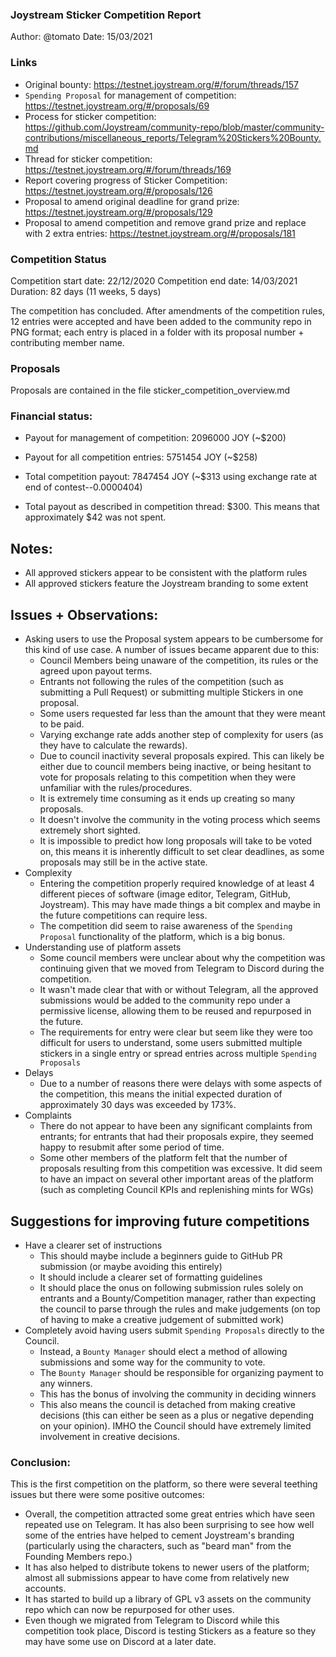 ### Joystream Sticker Competition Report
Author: @tomato
Date: 15/03/2021

### Links
* Original bounty: https://testnet.joystream.org/#/forum/threads/157
* `Spending Proposal` for management of competition: https://testnet.joystream.org/#/proposals/69
* Process for sticker competition: https://github.com/Joystream/community-repo/blob/master/community-contributions/miscellaneous_reports/Telegram%20Stickers%20Bounty.md
* Thread for sticker competition: https://testnet.joystream.org/#/forum/threads/169
* Report covering progress of Sticker Competition: https://testnet.joystream.org/#/proposals/126
* Proposal to amend original deadline for grand prize: https://testnet.joystream.org/#/proposals/129
* Proposal to amend competition and remove grand prize and replace with 2 extra entries: https://testnet.joystream.org/#/proposals/181

### Competition Status
Competition start date: 22/12/2020
Competition end date: 14/03/2021
Duration: 82 days (11 weeks, 5 days)

The competition has concluded. After amendments of the competition rules, 12 entries were accepted and have been added to the community repo in PNG format; each entry is placed in a folder with its proposal number + contributing member name.

### Proposals
Proposals are contained in the file sticker_competition_overview.md

### Financial status:
* Payout for management of competition: 2096000 JOY (~$200)
* Payout for all competition entries: 5751454 JOY (~$258)
* Total competition payout: 7847454 JOY (~$313 using exchange rate at end of contest--0.0000404)

* Total payout as described in competition thread: $300. This means that approximately $42 was not spent.

## Notes:
* All approved stickers appear to be consistent with the platform rules
* All approved stickers feature the Joystream branding to some extent

## Issues + Observations:
- Asking users to use the Proposal system appears to be cumbersome for this kind of use case. A number of issues became apparent due to this:
	- Council Members being unaware of the competition, its rules or the agreed upon payout terms.
	- Entrants not following the rules of the competition (such as submitting a Pull Request) or submitting multiple Stickers in one proposal.
	- Some users requested far less than the amount that they were meant to be paid.
	- Varying exchange rate adds another step of complexity for users (as they have to calculate the rewards).
	- Due to council inactivity several proposals expired. This can likely be either due to council members being inactive, or being hesitant to vote for proposals relating to this competition when they were unfamiliar with the rules/procedures.
	- It is extremely time consuming as it ends up creating so many proposals.
	- It doesn't involve the community in the voting process which seems extremely short sighted.
	- It is impossible to predict how long proposals will take to be voted on, this means it is inherently difficult to set clear deadlines, as some proposals may still be in the active state.
- Complexity
	- Entering the competition properly required knowledge of at least 4 different pieces of software (image editor, Telegram, GitHub, Joystream). This may have made things a bit complex and maybe in the future competitions can require less.
	- The competition did seem to raise awareness of the `Spending Proposal` functionality of the platform, which is a big bonus.
- Understanding use of platform assets
	- Some council members were unclear about why the competition was continuing given that we moved from Telegram to Discord during the competition.
	- It wasn't made clear that with or without Telegram, all the approved submissions would be added to the community repo under a permissive license, allowing them to be reused and repurposed in the future.
	- The requirements for entry were clear but seem like they were too difficult for users to understand, some users submitted multiple stickers in a single entry or spread entries across multiple `Spending Proposals`
- Delays
	- Due to a number of reasons there were delays with some aspects of the competition, this means the initial expected duration of approximately 30 days was exceeded by 173%.
- Complaints
	- There do not appear to have been any significant complaints from entrants; for entrants that had their proposals expire, they seemed happy to resubmit after some period of time.
	- Some other members of the platform felt that the number of proposals resulting from this competition was excessive. It did seem to have an impact on several other important areas of the platform (such as completing Council KPIs and replenishing mints for WGs)

## Suggestions for improving future competitions
- Have a clearer set of instructions
	- This should maybe include a beginners guide to GitHub PR submission (or maybe avoiding this entirely)
	- It should include a clearer set of formatting guidelines
	- It should place the onus on following submission rules solely on entrants and a Bounty/Competition manager, rather than expecting the council to parse through the rules and make judgements (on top of having to make a creative judgement of submitted work)
- Completely avoid having users submit `Spending Proposals` directly to the Council.
	- Instead, a `Bounty Manager` should elect a method of allowing submissions and some way for the community to vote.
	- The `Bounty Manager` should be responsible for organizing payment to any winners.
	- This has the bonus of involving the community in deciding winners
	- This also means the council is detached from making creative decisions (this can either be seen as a plus or negative depending on your opinion). IMHO the Council should have extremely limited involvement in creative decisions.

### Conclusion:
This is the first competition on the platform, so there were several teething issues but there were some positive outcomes:
* Overall, the competition attracted some great entries which have seen repeated use on Telegram. It has also been surprising to see how well some of the entries have helped to cement Joystream's branding (particularly using the characters, such as "beard man" from the Founding Members repo.)
* It has also helped to distribute tokens to newer users of the platform; almost all submissions appear to have come from relatively new accounts.
* It has started to build up a library of GPL v3 assets on the community repo which can now be repurposed for other uses.
* Even though we migrated from Telegram to Discord while this competition took place, Discord is testing Stickers as a feature so they may have some use on Discord at a later date.